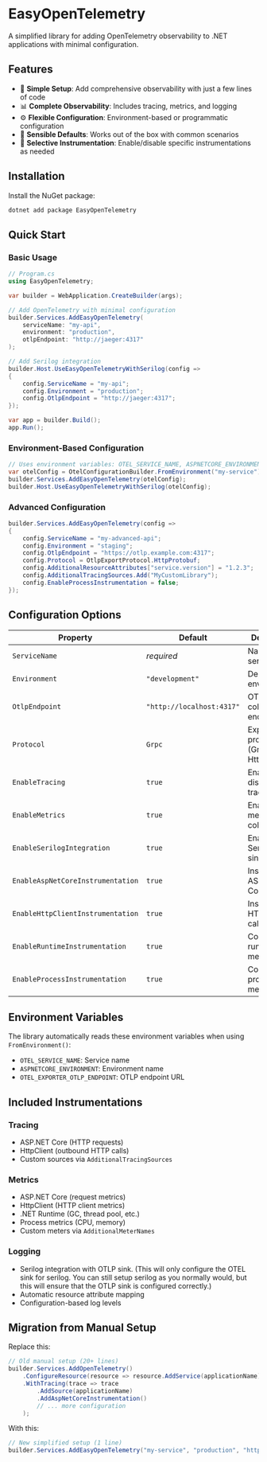 # EasyOpenTelemetry

A simplified library for adding OpenTelemetry observability to .NET applications with minimal configuration.

## Features

- 🚀 **Simple Setup**: Add comprehensive observability with just a few lines of code
- 📊 **Complete Observability**: Includes tracing, metrics, and logging
- ⚙️ **Flexible Configuration**: Environment-based or programmatic configuration
- 🔧 **Sensible Defaults**: Works out of the box with common scenarios
- 🎯 **Selective Instrumentation**: Enable/disable specific instrumentations as needed

## Installation
Install the NuGet package:

```bash
dotnet add package EasyOpenTelemetry
```

## Quick Start

### Basic Usage

```csharp
// Program.cs
using EasyOpenTelemetry;

var builder = WebApplication.CreateBuilder(args);

// Add OpenTelemetry with minimal configuration
builder.Services.AddEasyOpenTelemetry(
    serviceName: "my-api",
    environment: "production",
    otlpEndpoint: "http://jaeger:4317"
);

// Add Serilog integration
builder.Host.UseEasyOpenTelemetryWithSerilog(config => 
{
    config.ServiceName = "my-api";
    config.Environment = "production";
    config.OtlpEndpoint = "http://jaeger:4317";
});

var app = builder.Build();
app.Run();
```

### Environment-Based Configuration

```csharp
// Uses environment variables: OTEL_SERVICE_NAME, ASPNETCORE_ENVIRONMENT, OTEL_EXPORTER_OTLP_ENDPOINT
var otelConfig = OtelConfigurationBuilder.FromEnvironment("my-service");
builder.Services.AddEasyOpenTelemetry(otelConfig);
builder.Host.UseEasyOpenTelemetryWithSerilog(otelConfig);
```

### Advanced Configuration

```csharp
builder.Services.AddEasyOpenTelemetry(config =>
{
    config.ServiceName = "my-advanced-api";
    config.Environment = "staging";
    config.OtlpEndpoint = "https://otlp.example.com:4317";
    config.Protocol = OtlpExportProtocol.HttpProtobuf;
    config.AdditionalResourceAttributes["service.version"] = "1.2.3";
    config.AdditionalTracingSources.Add("MyCustomLibrary");
    config.EnableProcessInstrumentation = false;
});
```

## Configuration Options

| Property | Default | Description |
|----------|---------|-------------|
| `ServiceName` | *required* | Name of your service |
| `Environment` | `"development"` | Deployment environment |
| `OtlpEndpoint` | `"http://localhost:4317"` | OTLP collector endpoint |
| `Protocol` | `Grpc` | Export protocol (Grpc or HttpProtobuf) |
| `EnableTracing` | `true` | Enable distributed tracing |
| `EnableMetrics` | `true` | Enable metrics collection |
| `EnableSerilogIntegration` | `true` | Enable Serilog OTLP sink |
| `EnableAspNetCoreInstrumentation` | `true` | Instrument ASP.NET Core |
| `EnableHttpClientInstrumentation` | `true` | Instrument HTTP client calls |
| `EnableRuntimeInstrumentation` | `true` | Collect .NET runtime metrics |
| `EnableProcessInstrumentation` | `true` | Collect process metrics |

## Environment Variables

The library automatically reads these environment variables when using `FromEnvironment()`:

- `OTEL_SERVICE_NAME`: Service name
- `ASPNETCORE_ENVIRONMENT`: Environment name
- `OTEL_EXPORTER_OTLP_ENDPOINT`: OTLP endpoint URL

## Included Instrumentations

### Tracing
- ASP.NET Core (HTTP requests)
- HttpClient (outbound HTTP calls)
- Custom sources via `AdditionalTracingSources`

### Metrics
- ASP.NET Core (request metrics)
- HttpClient (HTTP client metrics)
- .NET Runtime (GC, thread pool, etc.)
- Process metrics (CPU, memory)
- Custom meters via `AdditionalMeterNames`

### Logging
- Serilog integration with OTLP sink. (This will only configure the OTEL sink for serilog. You can still setup serilog as you normally would, but this will ensure that the OTLP sink is configured correctly.)
- Automatic resource attribute mapping
- Configuration-based log levels

## Migration from Manual Setup

Replace this:
```csharp
// Old manual setup (20+ lines)
builder.Services.AddOpenTelemetry()
    .ConfigureResource(resource => resource.AddService(applicationName))
    .WithTracing(trace => trace
        .AddSource(applicationName)
        .AddAspNetCoreInstrumentation()
        // ... more configuration
    );
```

With this:
```csharp
// New simplified setup (1 line)
builder.Services.AddEasyOpenTelemetry("my-service", "production", "http://jaeger:4317");
```